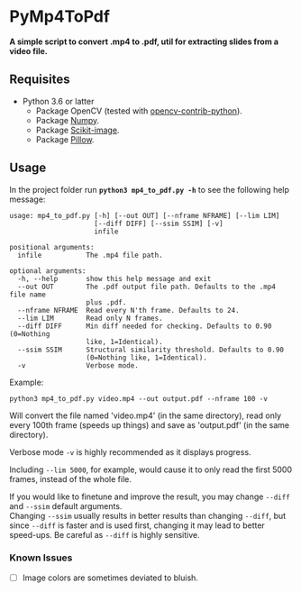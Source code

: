 # PyMp4ToPdf
**A simple script to convert .mp4 to .pdf, util for extracting slides from a video file.**  
  
## Requisites ##
* Python 3.6 or latter
    * Package OpenCV (tested with [opencv-contrib-python](https://pypi.org/project/opencv-contrib-python/)).
    * Package [Numpy](https://pypi.org/project/numpy/).
    * Package [Scikit-image](https://scikit-image.org/).
    * Package [Pillow](https://pillow.readthedocs.io/en/stable/index.html).
  
## Usage ##
In the project folder run **`python3 mp4_to_pdf.py -h`** to see the following help message:  
```
usage: mp4_to_pdf.py [-h] [--out OUT] [--nframe NFRAME] [--lim LIM]
                     [--diff DIFF] [--ssim SSIM] [-v]
                     infile

positional arguments:
  infile           The .mp4 file path.

optional arguments:
  -h, --help       show this help message and exit
  --out OUT        The .pdf output file path. Defaults to the .mp4 file name
                   plus .pdf.
  --nframe NFRAME  Read every N'th frame. Defaults to 24.
  --lim LIM        Read only N frames.
  --diff DIFF      Min diff needed for checking. Defaults to 0.90 (0=Nothing
                   like, 1=Identical).
  --ssim SSIM      Structural similarity threshold. Defaults to 0.90
                   (0=Nothing like, 1=Identical).
  -v               Verbose mode.
```
Example:  
```
python3 mp4_to_pdf.py video.mp4 --out output.pdf --nframe 100 -v
```
Will convert the file named 'video.mp4' (in the same directory), read only every 100th frame (speeds up things) and save as 'output.pdf' (in the same directory).  
  
Verbose mode `-v` is highly recommended as it displays progress. 
  
Including `--lim 5000`, for example, would cause it to only read the first 5000 frames, instead of the whole file.   
  
If you would like to finetune and improve the result, you may change `--diff` and `--ssim` default arguments.  
Changing `--ssim` usually results in better results than changing `--diff`, but since `--diff` is faster and is used first, changing it may lead to better speed-ups. Be careful as `--diff` is highly sensitive.   

### Known Issues ###
- [ ] Image colors are sometimes deviated to bluish.
